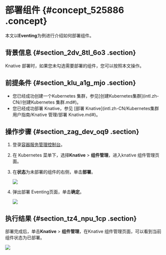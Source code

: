 # 部署组件 {#concept_525886 .concept}

本文以**Eventing**为例进行介绍如何部署组件。

## 背景信息 {#section_2dv_8tl_6o3 .section}

Knative 部署时，如果您未勾选需要部署的组件，您可以按照本文操作。

## 前提条件 {#section_klu_a1g_mjo .section}

-   您已经成功创建一个Kubernetes 集群，参见[创建Kubernetes集群](intl.zh-CN//创建Kubernetes 集群.md#)。
-   您已经成功部署 Knative，参见 [部署 Knative](intl.zh-CN/Kubernetes集群用户指南/Knative 管理/部署 Knative.md#)。

## 操作步骤 {#section_zag_dev_oq9 .section}

1.  登录[容器服务管理控制台](https://cs.console.aliyun.com/)。
2.  在 Kubernetes 菜单下，选择**Knative** \> **组件管理**，进入knative 组件管理页面。
3.  在**状态**为未部署的组件的右侧，单击**部署**。

    ![](http://static-aliyun-doc.oss-cn-hangzhou.aliyuncs.com/assets/img/474492/156464502148920_zh-CN.png)

4.  弹出部署 Eventing页面，单击**确定**。

    ![](http://static-aliyun-doc.oss-cn-hangzhou.aliyuncs.com/assets/img/474492/156464502148921_zh-CN.png)


## 执行结果 {#section_tz4_npu_1cp .section}

部署完成后，单击**Knative** \> **组件管理**，在Knative 组件管理页面，可以看到当前组件状态为已部署。

![](http://static-aliyun-doc.oss-cn-hangzhou.aliyuncs.com/assets/img/474492/156464502148922_zh-CN.png)


